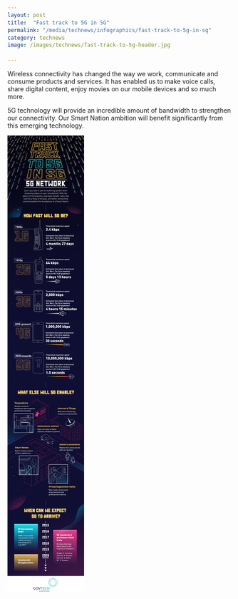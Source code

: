 ```yaml
---
layout: post
title:  "Fast track to 5G in SG"
permalink: "/media/technews/infographics/fast-track-to-5g-in-sg"
category: technews
image: /images/technews/fast-track-to-5g-header.jpg

---
```


Wireless connectivity has changed the way we work, communicate and consume products and services. It has enabled us to make voice calls, share digital content, enjoy movies on our mobile devices and so much more. 

5G technology will provide an incredible amount of bandwidth to strengthen our connectivity. Our Smart Nation ambition will benefit significantly from this emerging technology.

![Fast track to 5G in SG](/images/technews/5g-infographic.jpg)
